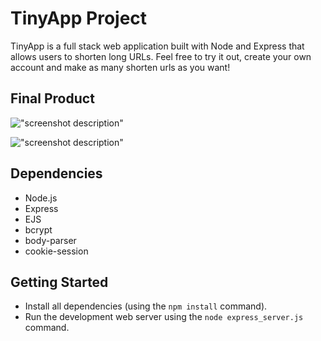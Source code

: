 # TinyApp Project

TinyApp is a full stack web application built with Node and Express that allows users to shorten long URLs. Feel free to try it out, create your own account and make as many shorten urls as you want!

## Final Product

!["screenshot description"](#)

!["screenshot description"](#)

## Dependencies

- Node.js
- Express
- EJS
- bcrypt
- body-parser
- cookie-session

## Getting Started

- Install all dependencies (using the `npm install` command).
- Run the development web server using the `node express_server.js` command.